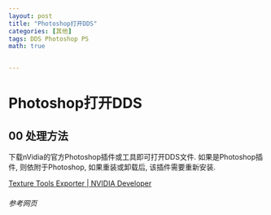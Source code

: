 ```yaml
---
layout: post
title: "Photoshop打开DDS"
categories: [其他]
tags: DDS Photoshop PS
math: true


---
```


# Photoshop打开DDS

## 00 处理方法

下载nVidia的官方Photoshop插件或工具即可打开DDS文件. 如果是Photoshop插件, 则依附于Photoshop, 如果重装或卸载后, 该插件需要重新安装.

[Texture Tools Exporter \| NVIDIA Developer](https://developer.nvidia.com/nvidia-texture-tools-exporter)

###### 参考网页
